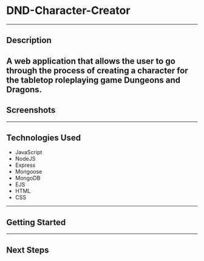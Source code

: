 
# DND-Character-Creator

---

## Description

A web application that allows the user to go through the process of creating a character for the tabletop roleplaying game Dungeons and Dragons.
---

## Screenshots

---

## Technologies Used

- JavaScript
- NodeJS
- Express
- Mongoose
- MongoDB
- EJS
- HTML
- CSS

---

## Getting Started

---

## Next Steps